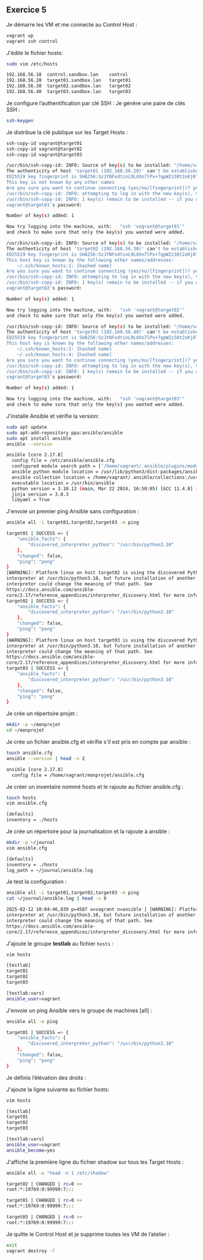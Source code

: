 ## Exercice 5

Je démarre les VM et me connecte au Control Host :
```bash
vagrant up
vagrant ssh control
```

J'édite le fichier hosts:
```bash
sudo vim /etc/hosts
```
```bash
192.168.56.10  control.sandbox.lan    control
192.168.56.20  target01.sandbox.lan   target01
192.168.56.30  target02.sandbox.lan   target02
192.168.56.40  target03.sandbox.lan   target03
```


Je configure l’authentification par clé SSH :
Je génère une paire de clés SSH :
```bash
ssh-keygen
```

Je distribue la clé publique sur les Target Hosts :
```bash
ssh-copy-id vagrant@target01
ssh-copy-id vagrant@target02
ssh-copy-id vagrant@target03
```
```bash
/usr/bin/ssh-copy-id: INFO: Source of key(s) to be installed: "/home/vagrant/.ssh/id_rsa.pub"
The authenticity of host 'target01 (192.168.56.20)' can't be established.
ED25519 key fingerprint is SHA256:SzJYNFxdtinL9LdXn7lPx+7qpWZz38t2oKjOTAJ8I2w.
This key is not known by any other names
Are you sure you want to continue connecting (yes/no/[fingerprint])? yes
/usr/bin/ssh-copy-id: INFO: attempting to log in with the new key(s), to filter out any that are already installed
/usr/bin/ssh-copy-id: INFO: 1 key(s) remain to be installed -- if you are prompted now it is to install the new keys
vagrant@target01's password: 

Number of key(s) added: 1

Now try logging into the machine, with:   "ssh 'vagrant@target01'"
and check to make sure that only the key(s) you wanted were added.

/usr/bin/ssh-copy-id: INFO: Source of key(s) to be installed: "/home/vagrant/.ssh/id_rsa.pub"
The authenticity of host 'target02 (192.168.56.30)' can't be established.
ED25519 key fingerprint is SHA256:SzJYNFxdtinL9LdXn7lPx+7qpWZz38t2oKjOTAJ8I2w.
This host key is known by the following other names/addresses:
    ~/.ssh/known_hosts:1: [hashed name]
Are you sure you want to continue connecting (yes/no/[fingerprint])? yes
/usr/bin/ssh-copy-id: INFO: attempting to log in with the new key(s), to filter out any that are already installed
/usr/bin/ssh-copy-id: INFO: 1 key(s) remain to be installed -- if you are prompted now it is to install the new keys
vagrant@target02's password: 

Number of key(s) added: 1

Now try logging into the machine, with:   "ssh 'vagrant@target02'"
and check to make sure that only the key(s) you wanted were added.

/usr/bin/ssh-copy-id: INFO: Source of key(s) to be installed: "/home/vagrant/.ssh/id_rsa.pub"
The authenticity of host 'target03 (192.168.56.40)' can't be established.
ED25519 key fingerprint is SHA256:SzJYNFxdtinL9LdXn7lPx+7qpWZz38t2oKjOTAJ8I2w.
This host key is known by the following other names/addresses:
    ~/.ssh/known_hosts:1: [hashed name]
    ~/.ssh/known_hosts:4: [hashed name]
Are you sure you want to continue connecting (yes/no/[fingerprint])? yes
/usr/bin/ssh-copy-id: INFO: attempting to log in with the new key(s), to filter out any that are already installed
/usr/bin/ssh-copy-id: INFO: 1 key(s) remain to be installed -- if you are prompted now it is to install the new keys
vagrant@target03's password: 

Number of key(s) added: 1

Now try logging into the machine, with:   "ssh 'vagrant@target03'"
and check to make sure that only the key(s) you wanted were added.
```

J'installe Ansible et vérifie la version:
```bash
sudo apt update
sudo apt-add-repository ppa:ansible/ansible
sudo apt install ansible
ansible --version
```
```bash
ansible [core 2.17.8]
  config file = /etc/ansible/ansible.cfg
  configured module search path = ['/home/vagrant/.ansible/plugins/modules', '/usr/share/ansible/plugins/modules']
  ansible python module location = /usr/lib/python3/dist-packages/ansible
  ansible collection location = /home/vagrant/.ansible/collections:/usr/share/ansible/collections
  executable location = /usr/bin/ansible
  python version = 3.10.12 (main, Mar 22 2024, 16:50:05) [GCC 11.4.0] (/usr/bin/python3)
  jinja version = 3.0.3
  libyaml = True
```

J'envoie un premier ping Ansible sans configuration :
```bash
ansible all -i target01,target02,target03 -m ping
```
```bash
target01 | SUCCESS => {
    "ansible_facts": {
        "discovered_interpreter_python": "/usr/bin/python3.10"
    },
    "changed": false,
    "ping": "pong"
}
[WARNING]: Platform linux on host target02 is using the discovered Python
interpreter at /usr/bin/python3.10, but future installation of another Python
interpreter could change the meaning of that path. See
https://docs.ansible.com/ansible-
core/2.17/reference_appendices/interpreter_discovery.html for more information.
target02 | SUCCESS => {
    "ansible_facts": {
        "discovered_interpreter_python": "/usr/bin/python3.10"
    },
    "changed": false,
    "ping": "pong"
}
[WARNING]: Platform linux on host target03 is using the discovered Python
interpreter at /usr/bin/python3.10, but future installation of another Python
interpreter could change the meaning of that path. See
https://docs.ansible.com/ansible-
core/2.17/reference_appendices/interpreter_discovery.html for more information.
target03 | SUCCESS => {
    "ansible_facts": {
        "discovered_interpreter_python": "/usr/bin/python3.10"
    },
    "changed": false,
    "ping": "pong"
}
```

Je crée un répertoire projet :
```bash
mkdir -p ~/monprojet
cd ~/monprojet
```

Je crée un fichier ansible.cfg et vérifie s'il est pris en compte par ansible :
```bash
touch ansible.cfg
ansible --version | head -n 2
```
```bash
ansible [core 2.17.8]
  config file = /home/vagrant/monprojet/ansible.cfg
```

Je créer un inventaire nommé hosts et le rajoute au fichier ansible.cfg :
```bash
touch hosts
vim ansible.cfg
```
```bash
[defaults]
inventory = ./hosts
```
Je crée un répertoire pour la journalisation et la rajoute à ansible :
```bash
mkdir -p ~/journal
vim ansible.cfg
```
```bash
[defaults]
inventory = ./hosts
log_path = ~/journal/ansible.log
```
Je test la configuration : 
```bash
ansible all -i target01,target02,target03 -m ping
cat ~/journal/ansible.log | head -n 8
```
```bash
2025-02-12 10:04:46,839 p=4587 u=vagrant n=ansible | [WARNING]: Platform linux on host target02 is using the discovered Python
interpreter at /usr/bin/python3.10, but future installation of another Python
interpreter could change the meaning of that path. See
https://docs.ansible.com/ansible-
core/2.17/reference_appendices/interpreter_discovery.html for more information.

```


J'ajoute le groupe **testlab** au fichier ``hosts`` :
```bash
vim hosts
```
```bash
[testlab]
target01
target02
target03

[testlab:vars]
ansible_user=vagrant
```

J'envoie un ping Ansible vers le groupe de machines [all] :
```bash
ansible all -m ping
```
```bash
target01 | SUCCESS => {
    "ansible_facts": {
        "discovered_interpreter_python": "/usr/bin/python3.10"
    },
    "changed": false,
    "ping": "pong"
}
```

Je définis l’élévation des droits :

J'ajoute la ligne suivante au fichier hosts:
```bash
vim hosts
```
```bash
[testlab]
target01
target02
target03

[testlab:vars]
ansible_user=vagrant
ansible_become=yes
```

J'affiche la première ligne du fichier shadow sur tous les Target Hosts :
```bash
ansible all -a "head -n 1 /etc/shadow"
```
```bash
target02 | CHANGED | rc=0 >>
root:*:19769:0:99999:7:::

target01 | CHANGED | rc=0 >>
root:*:19769:0:99999:7:::

target03 | CHANGED | rc=0 >>
root:*:19769:0:99999:7:::
```

Je quitte le Control Host et je supprime toutes les VM de l’atelier :
```bash
exit
vagrant destroy -f
```


